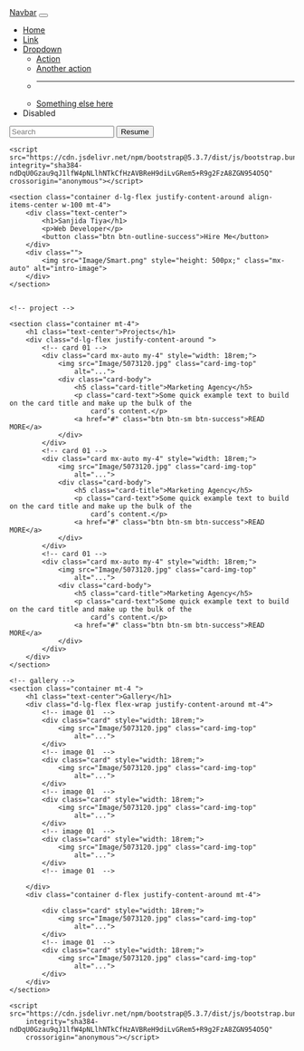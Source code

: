 <!doctype html>
<html lang="en">
  <head>
    <meta charset="utf-8">
    <meta name="viewport" content="width=device-width, initial-scale=1">
    <title>Bootstrap demo</title>
    <link href="https://cdn.jsdelivr.net/npm/bootstrap@5.3.7/dist/css/bootstrap.min.css" rel="stylesheet" integrity="sha384-LN+7fdVzj6u52u30Kp6M/trliBMCMKTyK833zpbD+pXdCLuTusPj697FH4R/5mcr" crossorigin="anonymous">
<link rel="stylesheet" href="https://cdn.jsdelivr.net/npm/bootstrap-icons@1.13.1/font/bootstrap-icons.min.css">
</head>
  <body>
    <nav class="navbar navbar-expand-lg bg-success">
  <div class="container-fluid">
    <a class="navbar-brand" href="#">Navbar</a>
    <button class="navbar-toggler" type="button" data-bs-toggle="collapse" data-bs-target="#navbarSupportedContent" aria-controls="navbarSupportedContent" aria-expanded="false" aria-label="Toggle navigation">
      <span class="navbar-toggler-icon"></span>
    </button>
    <div class="collapse navbar-collapse" id="navbarSupportedContent">
      <ul class="navbar-nav me-auto mb-2 mb-lg-0">
        <li class="nav-item">
          <a class="nav-link active" aria-current="page" href="#">Home</a>
        </li>
        <li class="nav-item">
          <a class="nav-link" href="#">Link</a>
        </li>
        <li class="nav-item dropdown">
          <a class="nav-link dropdown-toggle" href="#" role="button" data-bs-toggle="dropdown" aria-expanded="false">
            Dropdown
          </a>
          <ul class="dropdown-menu">
            <li><a class="dropdown-item" href="#">Action</a></li>
            <li><a class="dropdown-item" href="#">Another action</a></li>
            <li><hr class="dropdown-divider"></li>
            <li><a class="dropdown-item" href="#">Something else here</a></li>
          </ul>
        </li>
        <li class="nav-item">
          <a class="nav-link disabled" aria-disabled="true">Disabled</a>
        </li>
      </ul>
      <form class="d-flex" role="search">
        <input class="form-control me-2" type="Resume" placeholder="Search" aria-label="Search"/>
        <button class="btn btn-outline-success" type="submit">Resume</button>
      </form>
    </div>
  </div>
</nav>
    
    
    <script src="https://cdn.jsdelivr.net/npm/bootstrap@5.3.7/dist/js/bootstrap.bundle.min.js" integrity="sha384-ndDqU0Gzau9qJ1lfW4pNLlhNTkCfHzAVBReH9diLvGRem5+R9g2FzA8ZGN954O5Q" crossorigin="anonymous"></script>
 <!-- intro section -->
    <section class="container d-lg-flex justify-content-around align-items-center w-100 mt-4">
        <div class="text-center">
            <h1>Sanjida Tiya</h1>
            <p>Web Developer</p>
            <button class="btn btn-outline-success">Hire Me</button>
        </div>
        <div class="">
            <img src="Image/Smart.png" style="height: 500px;" class="mx-auto" alt="intro-image">
        </div>
    </section>


    <!-- project -->

    <section class="container mt-4">
        <h1 class="text-center">Projects</h1>
        <div class="d-lg-flex justify-content-around ">
            <!-- card 01 -->
            <div class="card mx-auto my-4" style="width: 18rem;">
                <img src="Image/5073120.jpg" class="card-img-top"
                    alt="...">
                <div class="card-body">
                    <h5 class="card-title">Marketing Agency</h5>
                    <p class="card-text">Some quick example text to build on the card title and make up the bulk of the
                        card’s content.</p>
                    <a href="#" class="btn btn-sm btn-success">READ MORE</a>
                </div>
            </div>
            <!-- card 01 -->
            <div class="card mx-auto my-4" style="width: 18rem;">
                <img src="Image/5073120.jpg" class="card-img-top"
                    alt="...">
                <div class="card-body">
                    <h5 class="card-title">Marketing Agency</h5>
                    <p class="card-text">Some quick example text to build on the card title and make up the bulk of the
                        card’s content.</p>
                    <a href="#" class="btn btn-sm btn-success">READ MORE</a>
                </div>
            </div>
            <!-- card 01 -->
            <div class="card mx-auto my-4" style="width: 18rem;">
                <img src="Image/5073120.jpg" class="card-img-top"
                    alt="...">
                <div class="card-body">
                    <h5 class="card-title">Marketing Agency</h5>
                    <p class="card-text">Some quick example text to build on the card title and make up the bulk of the
                        card’s content.</p>
                    <a href="#" class="btn btn-sm btn-success">READ MORE</a>
                </div>
            </div>
        </div>
    </section>

    <!-- gallery -->
    <section class="container mt-4 ">
        <h1 class="text-center">Gallery</h1>
        <div class="d-lg-flex flex-wrap justify-content-around mt-4">
            <!-- image 01  -->
            <div class="card" style="width: 18rem;">
                <img src="Image/5073120.jpg" class="card-img-top"
                    alt="...">
            </div>
            <!-- image 01  -->
            <div class="card" style="width: 18rem;">
                <img src="Image/5073120.jpg" class="card-img-top"
                    alt="...">
            </div>
            <!-- image 01  -->
            <div class="card" style="width: 18rem;">
                <img src="Image/5073120.jpg" class="card-img-top"
                    alt="...">
            </div>
            <!-- image 01  -->
            <div class="card" style="width: 18rem;">
                <img src="Image/5073120.jpg" class="card-img-top"
                    alt="...">
            </div>
            <!-- image 01  -->
            
        </div>
        <div class="container d-flex justify-content-around mt-4">

            <div class="card" style="width: 18rem;">
                <img src="Image/5073120.jpg" class="card-img-top"
                    alt="...">
            </div>
            <!-- image 01  -->
            <div class="card" style="width: 18rem;">
                <img src="Image/5073120.jpg" class="card-img-top"
                    alt="...">
            </div>
        </div>
    </section>

    <script src="https://cdn.jsdelivr.net/npm/bootstrap@5.3.7/dist/js/bootstrap.bundle.min.js"
        integrity="sha384-ndDqU0Gzau9qJ1lfW4pNLlhNTkCfHzAVBReH9diLvGRem5+R9g2FzA8ZGN954O5Q"
        crossorigin="anonymous"></script> 
</body>
</html>
